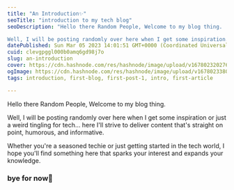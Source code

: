 ```yaml
---
title: "An Introduction✨"
seoTitle: "introduction to my tech blog"
seoDescription: "Hello there Random People, Welcome to my blog thing.

Well, I will be posting randomly over here when I get some inspiration."
datePublished: Sun Mar 05 2023 14:01:51 GMT+0000 (Coordinated Universal Time)
cuid: clevgpggl000b0amq6gd98j7o
slug: an-introduction
cover: https://cdn.hashnode.com/res/hashnode/image/upload/v1678023202769/73edd196-e8e6-4759-a8d9-26150ba15a88.png
ogImage: https://cdn.hashnode.com/res/hashnode/image/upload/v1678023380794/b881f89e-4a00-4b85-9d61-d72a7fc06553.png
tags: introduction, first-blog, first-post-1, intro, first-article

---
```


Hello there Random People, Welcome to my blog thing.

Well, I will be posting randomly over here when I get some inspiration or just a weird tingling for tech... here I'll strive to deliver content that's straight on point, humorous, and informative.

Whether you're a seasoned techie or just getting started in the tech world, I hope you'll find something here that sparks your interest and expands your knowledge.

### bye for now👋